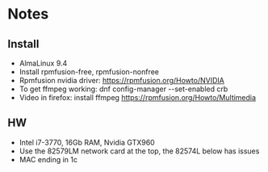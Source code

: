 # Notes

## Install

* AlmaLinux 9.4
* Install rpmfusion-free, rpmfusion-nonfree
* Rpmfusion nvidia driver: https://rpmfusion.org/Howto/NVIDIA
* To get ffmpeg working: dnf config-manager --set-enabled crb
* Video in firefox: install ffmpeg https://rpmfusion.org/Howto/Multimedia

## HW

* Intel i7-3770, 16Gb RAM, Nvidia GTX960
* Use the 82579LM network card at the top, the 82574L below has issues
* MAC ending in 1c
